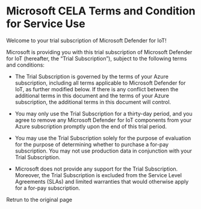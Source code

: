 # Microsoft CELA Terms and Condition for Service Use
Welcome to your trial subscription of Microsoft Defender for IoT! 

Microsoft is providing you with this trial subscription of Microsoft Defender for IoT (hereafter, the “Trial Subscription”), subject to the following terms and conditions: 

* The Trial Subscription is governed by the terms of your Azure subscription, including all terms applicable to Microsoft Defender for IoT, as further modified below.  If there is any conflict between the additional terms in this document and the terms of your Azure subscription, the additional terms in this document will control. 

* You may only use the Trial Subscription for a thirty-day period, and you agree to remove any Microsoft Defender for IoT components from your Azure subscription promptly upon the end of this trial period. 

* You may use the Trial Subscription solely for the purpose of evaluation for the purpose of determining whether to purchase a for-pay subscription.  You may not use production data in conjunction with your Trial Subscription. 

* Microsoft does not provide any support for the Trial Subscription.  Moreover, the Trial Subscription is excluded from the Service Level Agreements (SLAs) and limited warranties that would otherwise apply for a for-pay subscription. 


Retrun to the original page 

